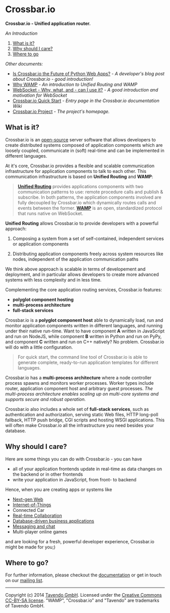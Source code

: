 # Crossbar.io

**Crossbar.io - Unified application router.**

*An Introduction*

1. [What is it?](#what-is-it)
2. [Why should I care?](#why-should-i-care)
3. [Where to go](#where-to-go)


*Other documents:*

* [Is Crossbar.io the Future of Python Web Apps?](http://tavendo.com/blog/post/is-crossbar-the-future-of-python-web-apps/) - *A developer's blog post about Crossbar.io - good introduction!*
* [Why WAMP](http://wamp.ws/why/) - *An introduction to Unified Routing and WAMP*
* [WebSocket - Why, what, and - can I use it?](http://tavendo.com/blog/post/websocket-why-what-can-i-use-it/) - *A good introduction and motivation for WebSocket*
* [Crossbar.io Quick Start](https://github.com/crossbario/crossbar/wiki#quick-start) - *Entry page in the Crossbar.io documentation Wiki*
* [Crossbar.io Project](https://github.com/crossbario/crossbar/wiki#quick-start) - *The project's homepage.*

## What is it?

Crossbar.io is an [open-source](https://github.com/crossbario/crossbar/blob/master/crossbar/LICENSE) server software that allows developers to create distributed systems composed of application components which are loosely coupled, communicate in (soft) real-time and can be implemented in different languages.

At it's core, Crossbar.io provides a flexible and scalable communication infrastructure for application components to talk to each other. This communication infrastructure is based on **Unified Routing** and **WAMP**:

>[**Unified Routing**](http://wamp.ws/why/#unified_routing) provides applications components with two communication patterns to use: remote procedure calls and publish & subscribe. In both patterns, the application components involved are fully decoupled by Crossbar.io which dynamically routes calls and events between the former. [**WAMP**](http://wamp.ws) is an open, standardized protocol that runs native on WebSocket.

**Unified Routing** allows Crossbar.io to provide developers with a powerful approach:

1. Composing a system from a set of self-contained, independent services or application components

2. Distributing application components freely across system resources like nodes, independent of the application communication paths

We think above approach is scalable in terms of developement and deployment, and in particular allows developers to create more advanced systems with less complexity and in less time.

Complementing the core application routing services, Crossbar.io features:

 * **polyglot component hosting**
 * **multi-process architecture**
 * **full-stack services**

Crossbar.io is a **polyglot component host** able to dynamically load, run and monitor application components written in different languages, and running under their native run-time. Want to have component **A** written in JavaScript and run on NodeJS, while component **B** written in Python and run on PyPy, and component **C** written and run on C++ natively? No problem. Crossbar.io will do with a little configuration.

>For quick start, the command line tool of Crossbar.io is able to generate complete, ready-to-run application templates for different languages.

Crossbar.io has a **multi-process architecture** where a node controller process spawns and monitors worker processes. Worker types include router, application component host and arbitrary guest processes. *The multi-process architecture enables scaling up on multi-core systems and supports secure and robust operation.*

Crossbar.io also includes a whole set of **full-stack services**, such as authentication and authorization, serving static Web files, HTTP long-poll fallback, HTTP push bridge, CGI scripts and hosting WSGI applications. This will often make Crossbar.io all the infrastructure you need besides your database.

<!--
*Unified Routing* 


instrastructure
unified routing


Application components talk to each other over [WAMP](http://wamp.ws) - an open communication protocol that runs native on the Web (via [WebSocket](http://tavendo.com/blog/post/websocket-why-what-can-i-use-it/)) and *unifies two simple, yet powerful messaging patterns in one protocol*:

* calling remote procedures (*Remote Procedure Calls*) and
* publishing events (*Publish & Subscribe*)

At it's core, what Crossbar.io provides is the **dynamic routing of calls and events between application components**. In a robust, secure and scalable way. And application components can be deployed to and span multiple systems.

Finally, Crossbar.io is *polyglot*, which means application components can be written in [different languages](http://wamp.ws/implementations/), e.g. [Python](http://autobahn.ws/python), [JavaScript](http://autobahn.ws/js) or [C++](http://autobahn.ws/cpp). Not only that, but each application component can run under it's *native* run-time system!

We think Crossbar.io is a big step forward, bringing **more power** and **less complexity** to developers.
-->

## Why should I care?

Here are some things you can do with Crossbar.io - you can have

* all of your application frontends update in real-time as data changes on the backend or in other frontends
* write your application in JavaScript, from front- to backend

Hence, when you are creating apps or systems like

* [Next-gen Web](https://demo.crossbar.io/)
* [Internet-of-Things](http://tavendo.com/blog/post/arduino-yun-with-autobahn/)
* Connected Car
* [Real-time Collaboration](http://showroomdummy.com/)
* [Database-driven business applications](http://www.record-evolution.com/)
* [Messaging and chat](https://demo.crossbar.io/clandeck/)
* Multi-player online games

and are looking for a fresh, powerful developer experience, Crossbar.io might be made for you;)


## Where to go?

For further information, please checkout the [documentation](https://github.com/crossbario/crossbar/wiki) or get in touch on our [mailing list](https://groups.google.com/forum/#!forum/autobahnws).

----------

Copyright (c) 2014 [Tavendo GmbH](http://www.tavendo.com). Licensed under the [Creative Commons CC-BY-SA license](http://creativecommons.org/licenses/by-sa/3.0/). "WAMP", "Crossbar.io" and "Tavendo" are trademarks of Tavendo GmbH.